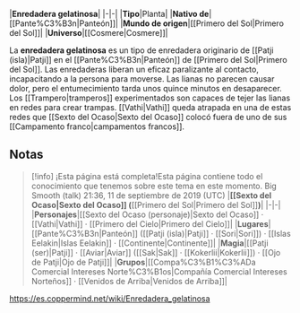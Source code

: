 

|**Enredadera gelatinosa**|
|-|-|
|**Tipo**|Planta|
|**Nativo de**|[[Pante%C3%B3n\|Panteón]]|
|**Mundo de origen**|[[Primero del Sol\|Primero del Sol]]|
|**Universo**|[[Cosmere\|Cosmere]]|

La **enredadera gelatinosa** es un tipo de enredadera originario de [[Patji (isla)\|Patji]] en el [[Pante%C3%B3n\|Panteón]] de [[Primero del Sol\|Primero del Sol]].
Las enredaderas liberan un eficaz paralizante al contacto, incapacitando a la persona para moverse. Las lianas no parecen causar dolor, pero el entumecimiento tarda unos quince minutos en desaparecer. Los [[Trampero\|tramperos]] experimentados son capaces de tejer las lianas en redes para crear trampas. [[Vathi\|Vathi]] queda atrapada en una de estas redes que [[Sexto del Ocaso\|Sexto del Ocaso]] colocó fuera de uno de sus [[Campamento franco\|campamentos francos]].

## Notas

> [!info] ¡Esta página está completa!Esta página contiene todo el conocimiento que tenemos sobre este tema en este momento.
Big Smooth (talk) 21:36, 11 de septiembre de 2019 (UTC)
|**[[Sexto del Ocaso\|Sexto del Ocaso]] (**[[Primero del Sol\|Primero del Sol]]**)**|
|-|-|
|**Personajes**|[[Sexto del Ocaso (personaje)\|Sexto del Ocaso]] · [[Vathi\|Vathi]] · [[Primero del Cielo\|Primero del Cielo]]|
|**Lugares**|[[Pante%C3%B3n\|Panteón]] ([[Patji (isla)\|Patji]] · [[Sori\|Sori]]) · [[Islas Eelakin\|Islas Eelakin]] · [[Continente\|Continente]]|
|**Magia**|[[Patji (ser)\|Patji]] · [[Aviar\|Aviar]] ([[Sak\|Sak]] · [[Kokerlii\|Kokerlii]]) · [[Ojo de Patji\|Ojo de Patji]]|
|**Grupos**|[[Compa%C3%B1%C3%ADa Comercial Intereses Norte%C3%B1os\|Compañía Comercial Intereses Norteños]] · [[Venidos de Arriba\|Venidos de Arriba]]|



https://es.coppermind.net/wiki/Enredadera_gelatinosa